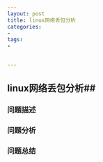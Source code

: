 ```yaml
---
layout: post
title: linux网络丢包分析
categories:
- 
tags:
- 


---
```

## linux网络丢包分析##
### 问题描述 ###
### 问题分析 ###
### 问题总结 ###